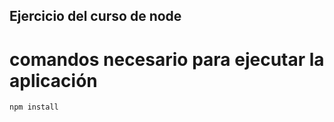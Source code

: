 ## Ejercicio del curso de node 

# comandos necesario para ejecutar la aplicación

```
npm install

```
